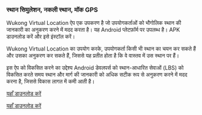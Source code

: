 <h3>स्थान सिमुलेशन, नकली स्थान, मॉक GPS</h3>

Wukong Virtual Location ऐप एक उपकरण है जो उपयोगकर्ताओं को भौगोलिक स्थान की जानकारी का अनुकरण करने में मदद करता है। यह Android प्लेटफ़ॉर्म पर उपलब्ध है। APK डाउनलोड करें और इसे इंस्टॉल करें।

Wukong Virtual Location का उपयोग करके, उपयोगकर्ता किसी भी स्थान का चयन कर सकते हैं और उसका अनुकरण कर सकते हैं, जिससे यह प्रतीत होता है कि वे वास्तव में उस स्थान पर हैं।

इस ऐप को विकसित करने का उद्देश्य Android डेवलपर्स को स्थान-आधारित सेवाओं (LBS) को विकसित करते समय स्थान और मार्ग की जानकारी को अधिक सटीक रूप से अनुकरण करने में मदद करना है, जिससे विकास लागत में कमी आती है।

<a href="https://www.123pan.com/s/k6bMjv-adiI.html" target="_blank">यहाँ डाउनलोड करें</a>

<a href="https://wwnr.lanzouv.com/b0knhjugb" target="_blank">यहाँ डाउनलोड करें</a>
